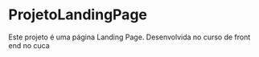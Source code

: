 # ProjetoLandingPage
Este projeto é uma página Landing Page. Desenvolvida no curso de front end no cuca
